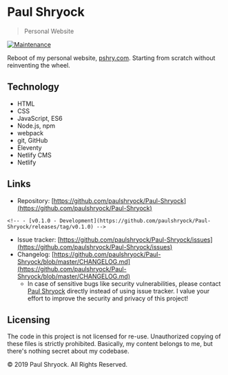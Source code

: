 # Paul Shryock
> Personal Website

[![Maintenance](https://img.shields.io/badge/Maintained%3F-yes-green.svg)](https://GitHub.com/paulshryock/Paul-Shryock/graphs/commit-activity)

Reboot of my personal website, [pshry.com](https://pshry.com/). Starting from scratch without reinventing the wheel.

## Technology

- HTML
- CSS
- JavaScript, ES6
- Node.js, npm
- webpack
- git, GitHub
- Eleventy
- Netlify CMS
- Netlify

## Links

- Repository: [https://github.com/paulshryock/Paul-Shryock](https://github.com/paulshryock/Paul-Shryock)
<!-- - Releases: -->
	<!-- - [v0.1.0 - Development](https://github.com/paulshryock/Paul-Shryock/releases/tag/v0.1.0) -->
- Issue tracker: [https://github.com/paulshryock/Paul-Shryock/issues](https://github.com/paulshryock/Paul-Shryock/issues)
- Changelog: [https://github.com/paulshryock/Paul-Shryock/blob/master/CHANGELOG.md](https://github.com/paulshryock/Paul-Shryock/blob/master/CHANGELOG.md)
  - In case of sensitive bugs like security vulnerabilities, please contact [Paul Shryock](mailto:paul@pshry.com) directly instead of using issue tracker. I value your effort to improve the security and privacy of this project!

## Licensing

The code in this project is not licensed for re-use. Unauthorized copying of these files is strictly prohibited. Basically, my content belongs to me, but there's nothing secret about my codebase.

&copy; 2019 Paul Shryock. All Rights Reserved.